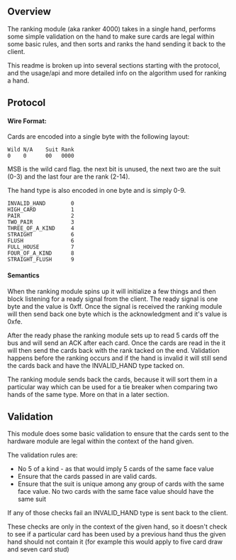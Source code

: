 ## Overview

The ranking module (aka ranker 4000) takes in a single hand, performs some simple validation on the hand to make sure cards are legal within some basic rules, and then sorts and ranks the hand sending it back to the client. 

This readme is broken up  into several sections starting with the protocol, and the usage/api and more detailed info on the algorithm used for ranking a hand. 

## Protocol

#### Wire Format:
Cards are encoded into a single byte with the following layout:
```
Wild N/A    Suit Rank
0    0      00   0000
```

MSB is the wild card flag. the next bit is unused, the next two are the suit 
(0-3) and the last four are the rank (2-14). 

The hand type is also encoded in one byte and is simply 0-9. 

```
INVALID_HAND        0
HIGH_CARD           1
PAIR                2
TWO_PAIR            3
THREE_OF_A_KIND     4
STRAIGHT            6
FLUSH               6 
FULL_HOUSE          7
FOUR_OF_A_KIND      8
STRAIGHT_FLUSH      9
```

#### Semantics
When the ranking module spins up it will initialize a few things and then block listening for a ready signal from the client. The ready signal is one byte and the value is 0xff. Once the signal is received the ranking module will then send back one byte which is the acknowledgment and it's value is 0xfe. 

After the ready phase the ranking module sets up to read 5 cards off the bus and will send an ACK after each card. Once the cards are read in the it will then send the cards back with the rank tacked on the end. Validation happens before the ranking occurs and if the hand is invalid it will still send the cards back and have the INVALID_HAND type tacked on. 

The ranking module sends back the cards, because it will sort them in a particular way which can be used for a tie breaker when comparing two hands of the same type. More on that in a later section. 

## Validation

This module does some basic validation to ensure that the cards sent to the hardware module are legal within the context of the hand given.

The validation rules are: 
 + No 5 of a kind - as that would imply 5 cards of the same face value
 + Ensure that the cards passed in are valid cards.
 + Ensure that the suit is unique among any group of cards with the same face value. No two cards with the same face value should have the same suit

If any of those checks fail an INVALID_HAND type is sent back to the client. 

These checks are only in the context of the given hand, so it doesn't check to see if a particular card has been used by a previous hand thus the given hand should not contain it (for example this would apply to five card draw and seven card stud)
